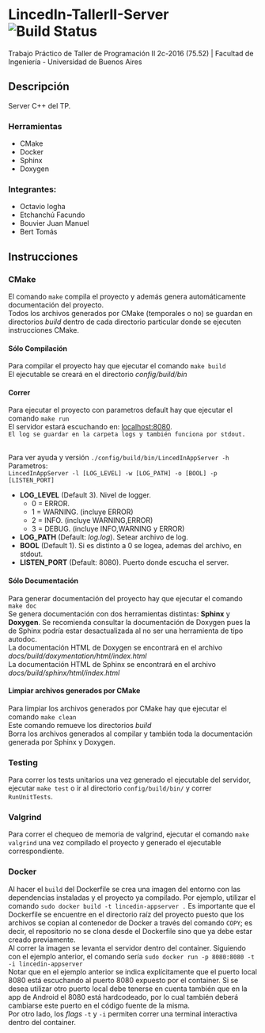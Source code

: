 # LincedIn-TallerII-Server ![Build Status](https://travis-ci.org/juanmanuelbouvier/LincedIn-TallerII-Server.svg?branch=master)
Trabajo Práctico de Taller de Programación II 2c-2016 (75.52) | Facultad de Ingeniería - Universidad de Buenos Aires

## Descripción
Server C++ del TP.

### Herramientas
  - CMake
  - Docker
  - Sphinx
  - Doxygen

### Integrantes:
  - Octavio Iogha
  - Etchanchú Facundo
  - Bouvier Juan Manuel
  - Bert Tomás

## Instrucciones

### CMake
El comando `make` compila el proyecto y además genera automáticamente documentación del proyecto.<br />
Todos los archivos generados por CMake (temporales o no) se guardan en directorios _build_ dentro de cada directorio particular donde se ejecuten instrucciones CMake.<br />

#### Sólo Compilación
Para compilar el proyecto hay que ejecutar el comando `make build`<br />
El ejecutable se creará en el directorio _config/build/bin_<br />

#### Correr
Para ejecutar el proyecto con parametros default hay que ejecutar el comando `make run`<br />
El servidor estará escuchando en: [localhost:8080](http://localhost:8080).<br/>
`El log se guardar en la carpeta logs y también funciona por stdout.`<br/><br/>

Para ver ayuda y versión `./config/build/bin/LincedInAppServer -h`<br/>
Parametros:<br/>
`LincedInAppServer -l [LOG_LEVEL] -w [LOG_PATH] -o [BOOL] -p [LISTEN_PORT]`<br/>
- **LOG_LEVEL** (Default 3). Nivel de logger.<br/>
  - 0 = ERROR.<br/>
  - 1 = WARNING. (incluye ERROR)<br/>
  - 2 = INFO. (incluye WARNING,ERROR)<br/>
  - 3 = DEBUG. (incluye INFO,WARNING y ERROR)<br/>
- **LOG_PATH** (Default: _log.log_). Setear archivo de log.<br/>
- **BOOL**	(Default 1). Si es distinto a 0 se logea, ademas del archivo, en stdout.<br/>
- **LISTEN_PORT** (Default: 8080). Puerto donde escucha el server. <br/>




#### Sólo Documentación
Para generar documentación del proyecto hay que ejecutar el comando `make doc`<br />
Se genera documentación con dos herramientas distintas: **Sphinx** y **Doxygen**. Se recomienda consultar la documentación de Doxygen pues la de Sphinx podría estar desactualizada al no ser una herramienta de tipo autodoc.<br />
La documentación HTML de Doxygen se encontrará en el archivo _docs/build/doxymentation/html/index.html_<br />
La documentación HTML de Sphinx se encontrará en el archivo _docs/build/sphinx/html/index.html_<br />

#### Limpiar archivos generados por CMake
Para limpiar los archivos generados por CMake hay que ejecutar el comando `make clean`<br />
Este comando remueve los directorios _build_<br />
Borra los archivos generados al compilar y también toda la documentación generada por Sphinx y Doxygen.<br />

### Testing
Para correr los tests unitarios una vez generado el ejecutable del servidor, ejecutar `make test` o ir al directorio `config/build/bin/` y correr `RunUnitTests`.<br />

### Valgrind
Para correr el chequeo de memoria de valgrind, ejecutar el comando `make valgrind` una vez compilado el proyecto y generado el ejecutable correspondiente.<br />

### Docker
Al hacer el `build` del Dockerfile se crea una imagen del entorno con las dependencias instaladas y el proyecto ya compilado. Por ejemplo, utilizar el comando `sudo docker build -t lincedin-appserver .` Es importante que el Dockerfile se encuentre en el directorio raíz del proyecto puesto que los archivos se copian al contenedor de Docker a través del comando `COPY`; es decir, el repositorio no se clona desde el Dockerfile sino que ya debe estar creado previamente.<br />
Al correr la imagen se levanta el servidor dentro del container. Siguiendo con el ejemplo anterior, el comando sería `sudo docker run -p 8080:8080 -t -i lincedin-appserver`<br />
Notar que en el ejemplo anterior se indica explícitamente que el puerto local 8080 está escuchando al puerto 8080 expuesto por el container. Si se desea utilizar otro puerto local debe tenerse en cuenta también que en la app de Android el 8080 está hardcodeado, por lo cual también deberá cambiarse este puerto en el código fuente de la misma.<br />
Por otro lado, los _flags_ `-t` y `-i` permiten correr una terminal interactiva dentro del container.<br />

